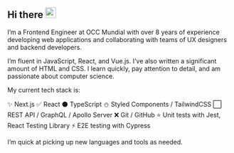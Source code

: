 ## Hi there <img src="https://media.giphy.com/media/hvRJCLFzcasrR4ia7z/giphy.gif" width="24" height="24"></img>

I’m a Frontend Engineer at OCC Mundial with over 8 years of experience developing web applications and collaborating with teams of UX designers and backend developers.

I’m fluent in JavaScript, React, and Vue.js. I’ve also written a significant amount of HTML and CSS. I learn quickly, pay attention to detail, and am passionate about computer science.

My current tech stack is:

✨ Next.js
✅ React
⚫ TypeScript
⛄ Styled Components / TailwindCSS
⬜ REST API / GraphQL / Apollo Server
❌ Git / GitHub
⭐ Unit tests with Jest, React Testing Library
⚡ E2E testing with Cypress

I’m quick at picking up new languages and tools as needed.
